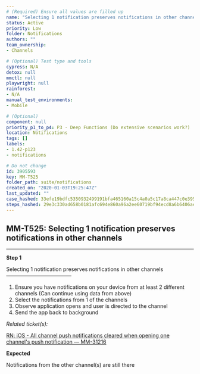 ```yaml
---
# (Required) Ensure all values are filled up
name: "Selecting 1 notification preserves notifications in other channels"
status: Active
priority: Low
folder: Notifications
authors: ""
team_ownership: 
- Channels

# (Optional) Test type and tools
cypress: N/A
detox: null
mmctl: null
playwright: null
rainforest: 
- N/A
manual_test_environments: 
- Mobile

# (Optional)
component: null
priority_p1_to_p4: P3 - Deep Functions (Do extensive scenarios work?)
location: Notifications
tags: []
labels: 
- 1.42-p123
- notifications

# Do not change
id: 3905593
key: MM-T525
folder_path: suite/notifications
created_on: "2020-01-03T19:25:47Z"
last_updated: ""
case_hashed: 33efe19bdfc5350932499191bfa465160a15c4a0a5c17a8ca447c0e395e3024f8ee16ebfe3f0cfdfd6e53091249e5f3d
steps_hashed: 29e3c330ad658b0181afc694e860a96a2ee60719bf94ecd8a6b6406ae0dcecca04fd7ce27cd780f9f3df8a4690aa9810
---
```


## MM-T525: Selecting 1 notification preserves notifications in other channels

---

**Step 1**

Selecting 1 notification preserves notifications in other channels\
–––––––––––––––––––––––––

1. Ensure you have notifications on your device from at least 2 different channels (Can continue using data from above)
2. Select the notifications from 1 of the channels
3. Observe application opens and user is directed to the channel
4. Send the app back to background

_Related ticket(s):_

[RN: iOS - All channel push notifications cleared when opening one channel's push notification — MM-31216](https://mattermost.atlassian.net/browse/MM-31216)

**Expected**

Notifications from the other channel(s) are still there
